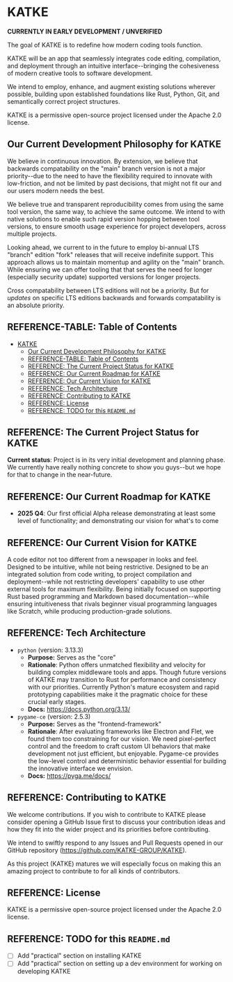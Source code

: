 # KATKE

**CURRENTLY IN EARLY DEVELOPMENT / UNVERIFIED**

The goal of KATKE is to redefine how modern coding tools function.

KATKE will be an app that seamlessly integrates code editing, compilation, and deployment through an intuitive interface--bringing the cohesiveness of modern creative tools to software development.

We intend to employ, enhance, and augment existing solutions wherever possible, building upon established foundations like Rust, Python, Git, and semantically correct project structures.

KATKE is a permissive open-source project licensed under the Apache 2.0 license.

## Our Current Development Philosophy for KATKE

We believe in continuous innovation.  By extension, we believe that backwards compatability on the "main" branch version is not a major priority--due to the need to have the flexibility required to innovate with low-friction, and not be limited by past decisions, that might not fit our and our users modern needs the best.

We believe true and transparent reproducibility comes from using the same tool version, the same way, to achieve the same outcome. We intend to with native solutions to enable such rapid version hopping between tool versions, to ensure smooth usage experience for project developers, across multiple projects.

Looking ahead, we current to in the future to employ bi-annual LTS "branch" edition "fork" releases that will receive indefinite support. This approach allows us to maintain momentup and agility on the "main" branch. While ensuring we can offer tooling that that serves the need for longer (especially security update) supported versions for longer projects.

Cross compatability between LTS editions will not be a priority. But for *updates* on specific LTS editions backwards and forwards compatability is an absolute priority.

## REFERENCE-TABLE: Table of Contents

- [KATKE](#katke)
  - [Our Current Development Philosophy for KATKE](#our-current-development-philosophy-for-katke)
  - [REFERENCE-TABLE: Table of Contents](#reference-table-table-of-contents)
  - [REFERENCE: The Current Project Status for KATKE](#reference-the-current-project-status-for-katke)
  - [REFERENCE: Our Current Roadmap for KATKE](#reference-our-current-roadmap-for-katke)
  - [REFERENCE: Our Current Vision for KATKE](#reference-our-current-vision-for-katke)
  - [REFERENCE: Tech Architecture](#reference-tech-architecture)
  - [REFERENCE: Contributing to KATKE](#reference-contributing-to-katke)
  - [REFERENCE: License](#reference-license)
  - [REFERENCE: TODO for this `README.md`](#reference-todo-for-this-readmemd)

## REFERENCE: The Current Project Status for KATKE

**Current status**: Project is in its very initial development and planning phase. We currently have really nothing concrete to show you guys--but we hope for that to change in the near-future.

## REFERENCE: Our Current Roadmap for KATKE

- **2025 Q4**: Our first official Alpha release demonstrating at least some level of functionality; and demonstrating our vision for what's to come

## REFERENCE: Our Current Vision for KATKE

A code editor not too different from a newspaper in looks and feel. Designed to be intuitive, while not being restrictive. Designed to be an integrated solution from code writing, to project compilation and deployment--while not restricting developers' capability to use other external tools for maximum flexibility. Being initially focused on supporting Rust based programming and Markdown based documentation--while ensuring intuitiveness that rivals beginner visual programming languages like Scratch, while producing production-grade solutions.

## REFERENCE: Tech Architecture

- `python` (version: 3.13.3)
  - **Purpose:** Serves as the "core"
  - **Rationale**: Python offers unmatched flexibility and velocity for building complex middleware tools and apps. Though future versions of KATKE may transition to Rust for performance and consistency with our priorities. Currently Python's mature ecosystem and rapid prototyping capabilities make it the pragmatic choice for these crucial early stages.
  - **Docs:** https://docs.python.org/3.13/
- `pygame-ce` (version: 2.5.3)
  - **Purpose:** Serves as the "frontend-framework"
  - **Rationale**: After evaluating frameworks like Electron and Flet, we found them too constraining for our vision. We need pixel-perfect control and the freedom to craft custom UI behaviors that make development not just efficient, but enjoyable. Pygame-ce provides the low-level control and deterministic behavior essential for building the innovative interface we envision.
  - **Docs:** https://pyga.me/docs/

## REFERENCE: Contributing to KATKE

We welcome contributions. If you wish to contribute to KATKE please consider opening a GitHub Issue first to discuss your contribution ideas and how they fit into the wider project and its priorities before contributing.

We intend to swiftly respond to any Issues and Pull Requests opened in our GitHub repository (https://github.com/KATKE-GROUP/KATKE).

As this project (KATKE) matures we will especially focus on making this an amazing project to contribute to for all kinds of contributors.

## REFERENCE: License

KATKE is a permissive open-source project licensed under the Apache 2.0 license.

## REFERENCE: TODO for this `README.md`

- [ ] Add "practical" section on installing KATKE
- [ ] Add "practical" section on setting up a dev environment for working on developing KATKE
